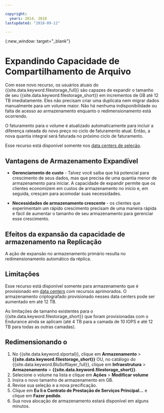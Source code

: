 ```yaml
---

copyright:
  years: 2014, 2018
lastupdated: "2018-09-12"

---
```

{:new_window: target="_blank"}

# Expandindo Capacidade de Compartilhamento de Arquivo

Com esse novo recurso, os usuários atuais do {{site.data.keyword.filestorage_full}} são capazes de expandir o tamanho de seu {{site.data.keyword.filestorage_short}} em incrementos de GB até 12 TB imediatamente. Eles não precisam criar uma duplicata nem migrar dados manualmente para um volume maior. Não há nenhuma indisponibilidade ou falta de acesso ao armazenamento enquanto o redimensionamento está ocorrendo. 

O faturamento para o volume é atualizado automaticamente para incluir a diferença rateada do novo preço no ciclo de faturamento atual. Então, a nova quantia integral será faturada no próximo ciclo de faturamento.

Esse recurso está disponível somente nos [data centers de seleção](new-ibm-block-and-file-storage-location-and-features.html). 

## Vantagens de Armazenamento Expandível

- **Gerenciamento de custo** - Talvez você saiba que há potencial para crescimento de seus dados, mas que precisa de uma quantia menor de armazenamento para iniciar. A capacidade de expandir permite que os clientes economizem em custos de armazenamento no início e, em seguida, cresçam para acomodar suas necessidades.  

- **Necessidades de armazenamento crescente** - os clientes que experimentam um rápido crescimento precisam de uma maneira rápida e fácil de aumentar o tamanho de seu armazenamento para gerenciar esse crescimento.

## Efeitos da expansão da capacidade de armazenamento na Replicação

A ação de expansão no armazenamento primário resulta no redimensionamento automático da réplica.

## Limitações

Esse recurso está disponível somente para armazenamento que é provisionado em [data centers](new-ibm-block-and-file-storage-location-and-features.html) com recursos aprimorados. O armazenamento criptografado provisionado nesses data centers pode ser aumentado em até 12 TB. 

As limitações de tamanho existentes para o {{site.data.keyword.filestorage_short}} que foram provisionadas com o Endurance ainda se aplicam (até 4 TB para a camada de 10 IOPS e até 12 TB para todas as outras camadas).

## Redimensionando o

1. No {{site.data.keyword.slportal}}, clique em **Armazenamento** > **{{site.data.keyword.filestorage_short}}** OU, no catálogo do {{site.data.keyword.BluSoftlayer_full}}, clique em **Infraestrutura** > **Armazenamento** > **{{site.data.keyword.filestorage_short}}**.
2. Selecione o volume na lista e clique em **Ações** > **Modificar volume**
3. Insira o novo tamanho de armazenamento em GB.
4. Revise sua seleção e a nova precificação.
5. Clique em **Eu li o Contrato de Prestação de Serviços Principal...** e clique em **Fazer pedido**.
6. Sua nova alocação de armazenamento estará disponível em alguns minutos.
